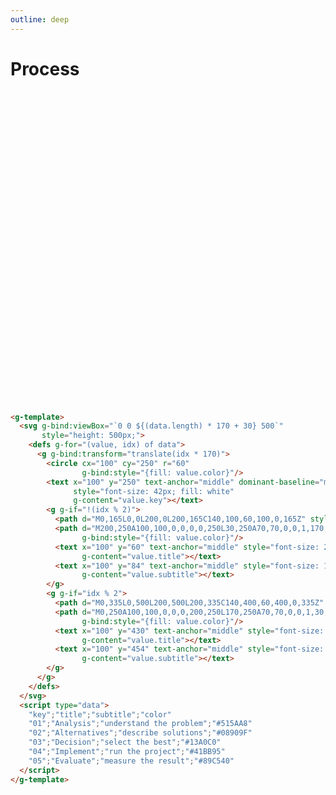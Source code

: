 ```yaml
---
outline: deep
---
```


# Process

<g-template>
  <svg g-bind:viewBox="`0 0 ${(data.length) * 170 + 30} 500`"
       style="height: 500px;">
    <defs g-for="(value, idx) of data">
      <g g-bind:transform="translate(idx * 170)">
        <circle cx="100" cy="250" r="60" 
                g-bind:style="{fill: value.color}"/>
        <text x="100" y="250" text-anchor="middle" dominant-baseline="middle" 
              style="font-size: 42px; fill: white" 
              g-content="value.key"></text>
        <g g-if="!(idx % 2)">
          <path d="M0,165L0,0L200,0L200,165C140,100,60,100,0,165Z" style="fill:#f1f1f1;"/>
          <path d="M200,250A100,100,0,0,0,0,250L30,250A70,70,0,0,1,170,250Z"
                g-bind:style="{fill: value.color}"/>
          <text x="100" y="60" text-anchor="middle" style="font-size: 26px; fill:#000;" 
                g-content="value.title"></text>
          <text x="100" y="84" text-anchor="middle" style="font-size: 16px; fill:#000;" 
                g-content="value.subtitle"></text>
        </g>
        <g g-if="idx % 2">
          <path d="M0,335L0,500L200,500L200,335C140,400,60,400,0,335Z" style="fill:#f1f1f1;"/>
          <path d="M0,250A100,100,0,0,0,200,250L170,250A70,70,0,0,1,30,250Z"
                g-bind:style="{fill: value.color}"/>
          <text x="100" y="430" text-anchor="middle" style="font-size: 26px; fill:#000;" 
                g-content="value.title"></text>
          <text x="100" y="454" text-anchor="middle" style="font-size: 16px; fill:#000;" 
                g-content="value.subtitle"></text>
        </g>
      </g>
    </defs>
  </svg>
  <g-script type="data" src="../data/process.csv"></g-script>
</g-template>

```html
<g-template>
  <svg g-bind:viewBox="`0 0 ${(data.length) * 170 + 30} 500`"
       style="height: 500px;">
    <defs g-for="(value, idx) of data">
      <g g-bind:transform="translate(idx * 170)">
        <circle cx="100" cy="250" r="60" 
                g-bind:style="{fill: value.color}"/>
        <text x="100" y="250" text-anchor="middle" dominant-baseline="middle" 
              style="font-size: 42px; fill: white" 
              g-content="value.key"></text>
        <g g-if="!(idx % 2)">
          <path d="M0,165L0,0L200,0L200,165C140,100,60,100,0,165Z" style="fill:#f1f1f1;"/>
          <path d="M200,250A100,100,0,0,0,0,250L30,250A70,70,0,0,1,170,250Z"
                g-bind:style="{fill: value.color}"/>
          <text x="100" y="60" text-anchor="middle" style="font-size: 26px" 
                g-content="value.title"></text>
          <text x="100" y="84" text-anchor="middle" style="font-size: 16px" 
                g-content="value.subtitle"></text>
        </g>
        <g g-if="idx % 2">
          <path d="M0,335L0,500L200,500L200,335C140,400,60,400,0,335Z" style="fill:#f1f1f1;"/>
          <path d="M0,250A100,100,0,0,0,200,250L170,250A70,70,0,0,1,30,250Z"
                g-bind:style="{fill: value.color}"/>
          <text x="100" y="430" text-anchor="middle" style="font-size: 26px" 
                g-content="value.title"></text>
          <text x="100" y="454" text-anchor="middle" style="font-size: 16px" 
                g-content="value.subtitle"></text>
        </g>
      </g>
    </defs>
  </svg>
  <script type="data">
    "key";"title";"subtitle";"color"
    "01";"Analysis";"understand the problem";"#515AA8"
    "02";"Alternatives";"describe solutions";"#08909F"
    "03";"Decision";"select the best";"#13A0C0"
    "04";"Implement";"run the project";"#41BB95"
    "05";"Evaluate";"measure the result";"#89C540"
  </script>
</g-template>
```